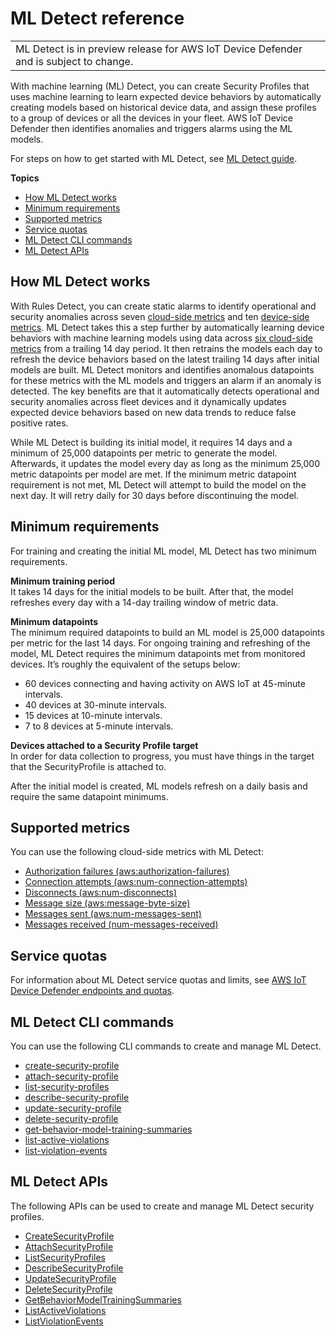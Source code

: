 # ML Detect reference<a name="dd-detect-ml"></a>


|  | 
| --- |
| ML Detect is in preview release for AWS IoT Device Defender and is subject to change\. | 

With machine learning \(ML\) Detect, you can create Security Profiles that uses machine learning to learn expected device behaviors by automatically creating models based on historical device data, and assign these profiles to a group of devices or all the devices in your fleet\. AWS IoT Device Defender then identifies anomalies and triggers alarms using the ML models\.

For steps on how to get started with ML Detect, see [ML Detect guide](dd-detect-ml-getting-started.md)\.

**Topics**
+ [How ML Detect works](#dd-detect-ml-how-it-works)
+ [Minimum requirements](#dd-detect-ml-requirements)
+ [Supported metrics](#dd-detect-ml-metrics)
+ [Service quotas](#dd-detect-ml-quotas)
+ [ML Detect CLI commands](#dd-detect-ml-cli-commands)
+ [ML Detect APIs](#dd-detect-ml-apis)

## How ML Detect works<a name="dd-detect-ml-how-it-works"></a>

With Rules Detect, you can create static alarms to identify operational and security anomalies across seven [cloud\-side metrics](detect-cloud-side-metrics.md) and ten [device\-side metrics](detect-device-side-metrics.md)\. ML Detect takes this a step further by automatically learning device behaviors with machine learning models using data across [six cloud\-side metrics](#dd-detect-ml-metrics) from a trailing 14 day period\. It then retrains the models each day to refresh the device behaviors based on the latest trailing 14 days after initial models are built\. ML Detect monitors and identifies anomalous datapoints for these metrics with the ML models and triggers an alarm if an anomaly is detected\. The key benefits are that it automatically detects operational and security anomalies across fleet devices and it dynamically updates expected device behaviors based on new data trends to reduce false positive rates\.

While ML Detect is building its initial model, it requires 14 days and a minimum of 25,000 datapoints per metric to generate the model\. Afterwards, it updates the model every day as long as the minimum 25,000 metric datapoints per model are met\. If the minimum metric datapoint requirement is not met, ML Detect will attempt to build the model on the next day\. It will retry daily for 30 days before discontinuing the model\.

## Minimum requirements<a name="dd-detect-ml-requirements"></a>

For training and creating the initial ML model, ML Detect has two minimum requirements\. 

**Minimum training period**  
It takes 14 days for the initial models to be built\. After that, the model refreshes every day with a 14\-day trailing window of metric data\.

**Minimum datapoints**  
The minimum required datapoints to build an ML model is 25,000 datapoints per metric for the last 14 days\. For ongoing training and refreshing of the model, ML Detect requires the minimum datapoints met from monitored devices\. It’s roughly the equivalent of the setups below:  
+ 60 devices connecting and having activity on AWS IoT at 45\-minute intervals\.
+ 40 devices at 30\-minute intervals\.
+ 15 devices at 10\-minute intervals\.
+ 7 to 8 devices at 5\-minute intervals\.

**Devices attached to a Security Profile target**  
In order for data collection to progress, you must have things in the target that the SecurityProfile is attached to\.

After the initial model is created, ML models refresh on a daily basis and require the same datapoint minimums\.

## Supported metrics<a name="dd-detect-ml-metrics"></a>

You can use the following cloud\-side metrics with ML Detect:
+ [Authorization failures \(aws:authorization\-failures\)](detect-cloud-side-metrics.md#detect-auth-failures)
+ [Connection attempts \(aws:num\-connection\-attempts\)](detect-cloud-side-metrics.md#detect-num-connection-attempts)
+ [Disconnects \(aws:num\-disconnects\)](detect-cloud-side-metrics.md#detect-num-disconnects)
+ [Message size \(aws:message\-byte\-size\)](detect-cloud-side-metrics.md#detect-message-size)
+ [Messages sent \(aws:num\-messages\-sent\)](detect-cloud-side-metrics.md#detect-messages-sent)
+ [Messages received \(num\-messages\-received\)](detect-cloud-side-metrics.md#detect-messages-received)

## Service quotas<a name="dd-detect-ml-quotas"></a>

For information about ML Detect service quotas and limits, see [AWS IoT Device Defender endpoints and quotas](https://docs.aws.amazon.com/general/latest/gr/iot_device_defender.html)\.

## ML Detect CLI commands<a name="dd-detect-ml-cli-commands"></a>

You can use the following CLI commands to create and manage ML Detect\.
+ [create\-security\-profile](https://docs.aws.amazon.com/cli/latest/reference/iot/create-security-profile.html)
+ [attach\-security\-profile](https://docs.aws.amazon.com/cli/latest/reference/iot/attach-security-profile.html)
+ [list\-security\-profiles](https://docs.aws.amazon.com/cli/latest/reference/iot/list-security-profiles.html)
+ [describe\-security\-profile](https://docs.aws.amazon.com/cli/latest/reference/iot/describe-security-profile.html)
+ [update\-security\-profile](https://docs.aws.amazon.com/cli/latest/reference/iot/update-security-profile.html)
+ [delete\-security\-profile](https://docs.aws.amazon.com/cli/latest/reference/iot/delete-security-profile.html)
+ [get\-behavior\-model\-training\-summaries](https://docs.aws.amazon.com/cli/latest/reference/iot/get-behavior-model-training-summaries.html)
+ [list\-active\-violations](https://docs.aws.amazon.com/cli/latest/reference/iot/list-active-violations.html)
+ [list\-violation\-events](https://docs.aws.amazon.com/cli/latest/reference/iot/list-violation-events.html)

## ML Detect APIs<a name="dd-detect-ml-apis"></a>

The following APIs can be used to create and manage ML Detect security profiles\.
+ [CreateSecurityProfile](https://docs.aws.amazon.com/iot/latest/apireference/API_CreateSecurityProfile.html)
+ [AttachSecurityProfile](https://docs.aws.amazon.com/iot/latest/apireference/API_AttachSecurityProfile.html)
+ [ListSecurityProfiles](https://docs.aws.amazon.com/iot/latest/apireference/API_ListSecurityProfiles.html)
+ [DescribeSecurityProfile](https://docs.aws.amazon.com/iot/latest/apireference/API_DescribeSecurityProfile.html)
+ [UpdateSecurityProfile](https://docs.aws.amazon.com/iot/latest/apireference/API_UpdateSecurityProfile.html)
+ [DeleteSecurityProfile](https://docs.aws.amazon.com/iot/latest/apireference/API_DeleteSecurityProfile.html)
+ [GetBehaviorModelTrainingSummaries](https://docs.aws.amazon.com/iot/latest/apireference/API_GetBehaviorModelTrainingSummaries.html)
+ [ListActiveViolations](https://docs.aws.amazon.com/iot/latest/apireference/API_ListActiveViolations.html)
+ [ListViolationEvents](https://docs.aws.amazon.com/iot/latest/apireference/API_ListViolationEvents.html)